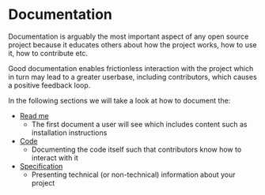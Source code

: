 # Documentation

Documentation is arguably the most important aspect of any open source project because it educates others about how the project works, how to use it, how to contribute etc.

Good documentation enables frictionless interaction with the project which in turn may lead to a greater userbase, including contributors, which causes a positive feedback loop.

In the following sections we will take a look at how to document the:

- [Read me](read-me.md)
  - The first document a user will see which includes content such as installation instructions
- [Code](./code.md)
  - Documenting the code itself such that contributors know how to interact with it
- [Specification](specification.md)
  - Presenting technical (or non-technical) information about your project
